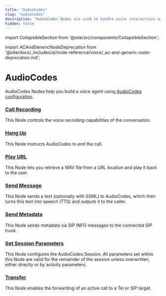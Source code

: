```yaml
---
title: "AudioCodes"
slug: "audiocodes"
description: "AudioCodes Nodes are used to handle voice interactions with AudioCodes endpoints."
hidden: false
---
```

import CollapsibleSection from '@site/src/components/CollapsibleSection';


import ACAndGenericNodeDeprecation from '@site/docs/_includes/ai/node-reference/voice/_ac-and-generic-node-deprecation.md';

# AudioCodes

<ACAndGenericNodeDeprecation />

AudioCodes Nodes help you build a voice agent using [AudioCodes configuration](../../../../deploy/endpoint-reference/audiocodes.md).

### [Call Recording](call-recording.md)

This Node controls the voice recording capabilities of the conversation.

### [Hang Up](hangup.md)

This Node instructs AudioCodes to end the call.

### [Play URL](play-url.md)

This Node lets you retrieve a WAV file from a URL location and play it back to the user.

### [Send Message](send-message.md)

This Node sends a text (optionally with SSML) to AudioCodes, which then turns this text into speech (TTS) and outputs it to the caller.

### [Send Metadata](send-meta-data.md)

This Node sends metadata via SIP INFO messages to the connected SIP trunk.

### [Set Session Parameters](set-session-params.md)

This Node configures the AudioCodes Session. All parameters set within this Node are valid for the remainder of the session unless overwritten, either directly or by activity parameters.

### [Transfer](transfer-vg.md)

This Node enables the forwarding of an active call to a Tel or SIP target.
